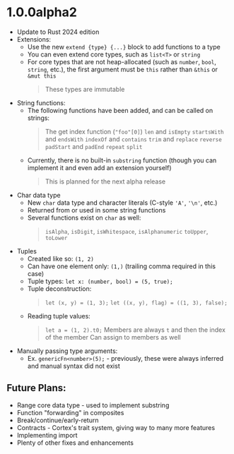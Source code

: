 # 1.0.0alpha2
* Update to Rust 2024 edition
* Extensions:
  - Use the new `extend {type} {...}` block to add functions to a type
  - You can even extend core types, such as `list<T>` or `string`
  - For core types that are not heap-allocated (such as `number`, `bool`, `string`, etc.), the first argument must be `this` rather than `&this` or `&mut this`
    > These types are immutable
* String functions:
  - The following functions have been added, and can be called on strings:
    > The get index function (`"foo"[0]`)
    > `len` and `isEmpty`
    > `startsWith` and `endsWith`
    > `indexOf` and `contains`
    > `trim` and `replace`
    > `reverse`
    > `padStart` and `padEnd`
    > `repeat`
    > `split`
  - Currently, there is no built-in `substring` function (though you can implement it and even add an extension yourself)
    > This is planned for the next alpha release
* Char data type
  - New `char` data type and character literals (C-style `'A'`, `'\n'`, etc.)
  - Returned from or used in some string functions
  - Several functions exist on `char` as well:
    > `isAlpha`, `isDigit`, `isWhitespace`, `isAlphanumeric`
    > `toUpper`, `toLower`
* Tuples
  - Created like so: `(1, 2)`
  - Can have one element only: `(1,)` (trailing comma required in this case)
  - Tuple types: `let x: (number, bool) = (5, true);`
  - Tuple deconstruction:
    > `let (x, y) = (1, 3);`
    > `let ((x, y), flag) = ((1, 3), false);`
  - Reading tuple values:
    > `let a = (1, 2).t0;`
    > Members are always `t` and then the index of the member
    > Can assign to members as well
* Manually passing type arguments:
  - Ex. `genericFn<number>(5);` - previously, these were always inferred and manual syntax did not exist

## Future Plans:
* Range core data type - used to implement substring
* Function "forwarding" in composites
* Break/continue/early-return
* Contracts - Cortex's trait system, giving way to many more features
* Implementing import
* Plenty of other fixes and enhancements

